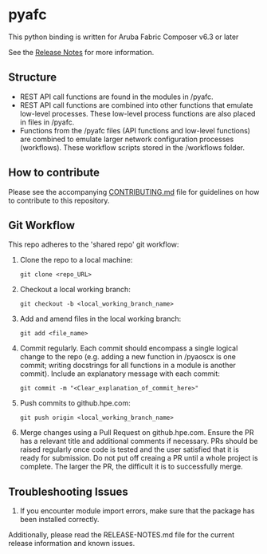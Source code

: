# pyafc

This python binding is written for Aruba Fabric Composer v6.3 or later

See the [Release Notes](RELEASE-NOTES.md) for more information.


## Structure
* REST API call functions are found in the modules in /pyafc.
* REST API call functions are combined into other functions that emulate low-level processes. These low-level process functions are also placed in files in /pyafc.
* Functions from the /pyafc files (API functions and low-level functions) are combined to emulate larger network configuration processes (workflows). These workflow scripts stored in the /workflows folder.


## How to contribute

Please see the accompanying [CONTRIBUTING.md](CONTRIBUTING.md) file for guidelines on how to contribute to this repository.

## Git Workflow

This repo adheres to the 'shared repo' git workflow:
1. Clone the repo to a local machine:

    ```git clone <repo_URL>```
2. Checkout a local working branch:

    ```git checkout -b <local_working_branch_name>```
3. Add and amend files in the local working branch:

    ```git add <file_name>```
4. Commit regularly. Each commit should encompass a single logical change to the repo (e.g. adding a new function in /pyaoscx is one commit; writing docstrings for all functions in a module is another commit). Include an explanatory message with each commit:

    ```git commit -m "<Clear_explanation_of_commit_here>"```
5. Push commits to github.hpe.com:

    ```git push origin <local_working_branch_name>```
6. Merge changes using a Pull Request on github.hpe.com. Ensure the PR has a relevant title and additional comments if necessary. PRs should be raised regularly once code is tested and the user satisfied that it is ready for submission. Do not put off creaing a PR until a whole project is complete. The larger the PR, the difficult it is to successfully merge.

## Troubleshooting Issues
1. If you encounter module import errors, make sure that the package has been installed correctly.

Additionally, please read the RELEASE-NOTES.md file for the current release information and known issues.
